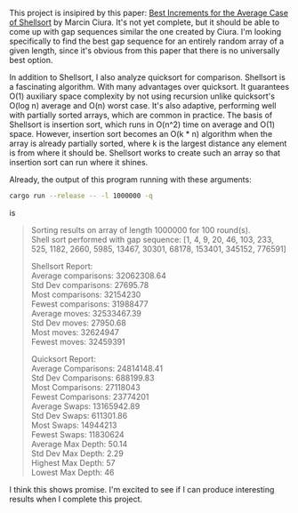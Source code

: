This project is insipired by this paper: [Best Increments for the Average Case of Shellsort](https://web.archive.org/web/20180923235211/http://sun.aei.polsl.pl/~mciura/publikacje/shellsort.pdf) by Marcin Ciura. It's not yet complete, but it should be able to come up with gap sequences similar the one created by Ciura. I'm looking specifically to find the best gap sequence for an entirely random array of a given length, since it's obvious from this paper that there is no universally best option.

In addition to Shellsort, I also analyze quicksort for comparison. Shellsort is a fascinating algorithm. With many advantages over quicksort. It guarantees O(1) auxiliary space complexity by not using recursion unlike quicksort's O(log n) average and O(n) worst case. It's also adaptive, performing well with partially sorted arrays, which are common in practice. The basis of Shellsort is insertion sort, which runs in O(n^2) time on average and O(1) space. However, insertion sort becomes an O(k \* n) algorithm when the array is already partially sorted, where k is the largest distance any element is from where it should be. Shellsort works to create such an array so that insertion sort can run where it shines.

Already, the output of this program running with these arguments:

```bash
cargo run --release -- -l 1000000 -q
```

is

> Sorting results on array of length 1000000 for 100 round(s).  
> Shell sort performed with gap sequence: [1, 4, 9, 20, 46, 103, 233, 525, 1182, 2660, 5985, 13467, 30301, 68178, 153401, 345152, 776591]
>
> Shellsort Report:  
> Average comparisons: 32062308.64  
> Std Dev comparisons: 27695.78  
> Most comparisons: 32154230  
> Fewest comparisons: 31988477  
> Average moves: 32533467.39  
> Std Dev moves: 27950.68  
> Most moves: 32624947  
> Fewest moves: 32459391
>
> Quicksort Report:  
> Average Comparisons: 24814148.41  
> Std Dev Comparisons: 688199.83  
> Most Comparisons: 27118043  
> Fewest Comparisons: 23774201  
> Average Swaps: 13165942.89  
> Std Dev Swaps: 611301.86  
> Most Swaps: 14944213  
> Fewest Swaps: 11830624  
> Average Max Depth: 50.14  
> Std Dev Max Depth: 2.29  
> Highest Max Depth: 57  
> Lowest Max Depth: 46

I think this shows promise. I'm excited to see if I can produce interesting results when I complete this project.
